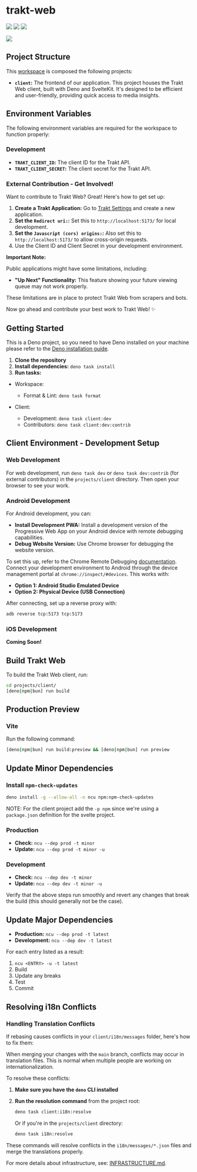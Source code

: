 # trakt-web

<a href="https://app.deepsource.com/gh/trakt/trakt-web/"><img src="https://app.deepsource.com/gh/trakt/trakt-web.svg/?label=code+coverage&show_trend=true&token=tiC5fNXEfyZqbFXqMggxzbWT" /></a>
<a href="https://app.deepsource.com/gh/trakt/trakt-web/"><img src="https://app.deepsource.com/gh/trakt/trakt-web.svg/?label=active+issues&show_trend=true&token=tiC5fNXEfyZqbFXqMggxzbWT" /></a>
<a href="https://app.deepsource.com/gh/trakt/trakt-web/"><img src="https://app.deepsource.com/gh/trakt/trakt-web.svg/?label=resolved+issues&show_trend=true&token=tiC5fNXEfyZqbFXqMggxzbWT" /></a>

<a href="https://github.com/trakt/trakt-web/actions/workflows/ci_cd.yml"><img src="https://github.com/trakt/trakt-web/actions/workflows/ci_cd.yml/badge.svg" /></a>

## Project Structure

This [workspace](https://docs.deno.com/runtime/fundamentals/workspaces/) is
composed the following projects:

- **`client`:** The frontend of our application. This project houses the Trakt
  Web client, built with Deno and SvelteKit. It's designed to be efficient and
  user-friendly, providing quick access to media insights.

## Environment Variables

The following environment variables are required for the workspace to function
properly:

### Development

- **`TRAKT_CLIENT_ID`:** The client ID for the Trakt API.
- **`TRAKT_CLIENT_SECRET`:** The client secret for the Trakt API.

### External Contribution - Get Involved!

Want to contribute to Trakt Web? Great! Here's how to get set up:

1. **Create a Trakt Application:** Go to
   [Trakt Settings](https://trakt.tv/oauth/applications) and create a new
   application.
1. **Set the `Redirect uri:`:** Set this to `http://localhost:5173/` for local
   development.
1. **Set the `Javascript (cors) origins:`:** Also set this to
   `http://localhost:5173/` to allow cross-origin requests.
1. Use the Client ID and Client Secret in your development environment.

**Important Note:**

Public applications might have some limitations, including:

- **"Up Next" Functionality:** This feature showing your future viewing queue
  may not work properly.

These limitations are in place to protect Trakt Web from scrapers and bots.

Now go ahead and contribute your best work to Trakt Web! ✨

## Getting Started

This is a Deno project, so you need to have Deno installed on your machine
please refer to the
[Deno installation guide](https://docs.deno.com/runtime/getting_started/installation/).

1. **Clone the repository**
1. **Install dependencies:** `deno task install`
1. **Run tasks:**

- Workspace:
  - Format & Lint: `deno task format`

- Client:
  - Development: `deno task client:dev`
  - Contributors: `deno task client:dev:contrib`

## Client Environment - Development Setup

### Web Development

For web development, run `deno task dev` or `deno task dev:contrib` (for
external contributors) in the `projects/client` directory. Then open your
browser to see your work.

### Android Development

For Android development, you can:

- **Install Development PWA:** Install a development version of the Progressive
  Web App on your Android device with remote debugging capabilities.
- **Debug Website Version:** Use Chrome browser for debugging the website
  version.

To set this up, refer to the Chrome Remote Debugging
[documentation](https://developer.chrome.com/docs/devtools/remote-debugging/).
Connect your development environment to Android through the device management
portal at `chrome://inspect/#devices`. This works with:

- **Option 1: Android Studio Emulated Device**
- **Option 2: Physical Device (USB Connection)**

After connecting, set up a reverse proxy with:

```bash
adb reverse tcp:5173 tcp:5173
```

### iOS Development

**Coming Soon!**

## Build Trakt Web

To build the Trakt Web client, run:

```sh
cd projects/client/
[deno|npm|bun] run build
```

## Production Preview

### Vite

Run the following command:

```sh
[deno|npm|bun] run build:preview && [deno|npm|bun] run preview
```

## Update Minor Dependencies

### Install `npm-check-updates`

```bash
deno install -g --allow-all -n ncu npm:npm-check-updates
```

NOTE: For the client project add the `-p npm` since we're using a `package.json`
definition for the svelte project.

### Production

- **Check:** `ncu --dep prod -t minor`
- **Update:** `ncu --dep prod -t minor -u`

### Development

- **Check:** `ncu --dep dev -t minor`
- **Update:** `ncu --dep dev -t minor -u`

Verify that the above steps run smoothly and revert any changes that break the
build (this should generally not be the case).

## Update Major Dependencies

- **Production:** `ncu --dep prod -t latest`
- **Development:** `ncu --dep dev -t latest`

For each entry listed as a result:

1. `ncu <ENTRY> -u -t latest`
1. Build
1. Update any breaks
1. Test
1. Commit

## Resolving i18n Conflicts

### Handling Translation Conflicts

If rebasing causes conflicts in your `client/i18n/messages` folder, here's how
to fix them:

When merging your changes with the `main` branch, conflicts may occur in
translation files. This is normal when multiple people are working on
internationalization.

To resolve these conflicts:

1. **Make sure you have the `deno` CLI installed**
2. **Run the resolution command** from the project root:

   ```bash
   deno task client:i18n:resolve
   ```

   Or if you're in the `projects/client` directory:

   ```bash
   deno task i18n:resolve
   ```

These commands will resolve conflicts in the `i18n/messages/*.json` files and
merge the translations properly.

For more details about infrastructure, see:
[INFRASTRUCTURE.md](INFRASTRUCTURE.md).
